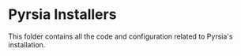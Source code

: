 # Pyrsia Installers

This folder contains all the code and configuration related to Pyrsia's installation.
